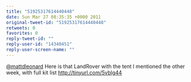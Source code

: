 ```yaml
---
title: "51925317614440448"
date: Sun Mar 27 08:35:35 +0000 2011
original-tweet-id: "51925317614440448"
retweets: 0
favorites: 0
reply-tweet-id: ""
reply-user-id: "14340451"
reply-user-screen-name: ""
---
```

<a href="https://twitter.com/mattdleonard">@mattdleonard</a> Here is that LandRover with the tent I mentioned the other week, with full kit list http://tinyurl.com/5vblg44
